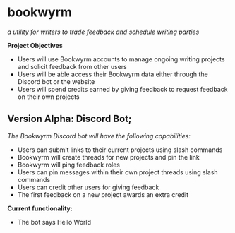 # bookwyrm
*a utility for writers to trade feedback and schedule writing parties*

**Project Objectives**

- Users will use Bookwyrm accounts to manage ongoing writing projects and solicit feedback from other users
- Users will be able access their Bookwyrm data either through the Discord bot or the website
- Users will spend credits earned by giving feedback to request feedback on their own projects

## Version Alpha: Discord Bot;
*The Bookwyrm Discord bot will have the following capabilities:*

- Users can submit links to their current projects using slash commands
- Bookwyrm will create threads for new projects and pin the link
- Bookwyrm will ping feedback roles
- Users can pin messages within their own project threads using slash commands
- Users can credit other users for giving feedback
- The first feedback on a new project awards an extra credit

**Current functionality:**
- The bot says Hello World

